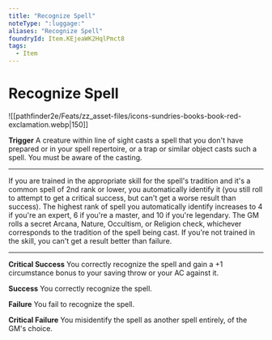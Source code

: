 ```yaml
---
title: "Recognize Spell"
noteType: ":luggage:"
aliases: "Recognize Spell"
foundryId: Item.KEjeaWK2HqlPmct8
tags:
  - Item
---
```


# Recognize Spell
![[pathfinder2e/Feats/zz_asset-files/icons-sundries-books-book-red-exclamation.webp|150]]

**Trigger** A creature within line of sight casts a spell that you don't have prepared or in your spell repertoire, or a trap or similar object casts such a spell. You must be aware of the casting.

* * *

If you are trained in the appropriate skill for the spell's tradition and it's a common spell of 2nd rank or lower, you automatically identify it (you still roll to attempt to get a critical success, but can't get a worse result than success). The highest rank of spell you automatically identify increases to 4 if you're an expert, 6 if you're a master, and 10 if you're legendary. The GM rolls a secret Arcana, Nature, Occultism, or Religion check, whichever corresponds to the tradition of the spell being cast. If you're not trained in the skill, you can't get a result better than failure.

* * *

**Critical Success** You correctly recognize the spell and gain a +1 circumstance bonus to your saving throw or your AC against it.

**Success** You correctly recognize the spell.

**Failure** You fail to recognize the spell.

**Critical Failure** You misidentify the spell as another spell entirely, of the GM's choice.
